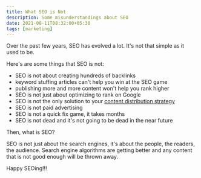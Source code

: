 ```yaml
---
title: What SEO is Not
description: Some misunderstandings about SEO
date: 2021-08-11T08:32:00+05:30
tags: [marketing]
---
```


Over the past few years, SEO has evolved a lot. It's not that simple as it used to be.

Here's are some things that SEO is not:

- SEO is not about creating hundreds of backlinks
- keyword stuffing articles can't help you win at the SEO game
- publishing more and more content won't help you rank higher
- SEO is not just about optimizing to rank on Google
- SEO is not the only solution to your [content distribution strategy](https://compile.blog/blog-post-repurposing/)
- SEO is not paid advertising
- SEO is not a quick fix game, it takes months
- SEO is not dead and it's not going to be dead in the near future

Then, what is SEO?

SEO is not just about the search engines, it's about the people, the readers, the audience. Search engine algorithms are getting better and any content that is not good enough will be thrown away.

Happy SEOing!!!
